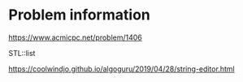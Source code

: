 # Problem information

<https://www.acmicpc.net/problem/1406>

STL::list

<https://coolwindjo.github.io/algoguru/2019/04/28/string-editor.html>
